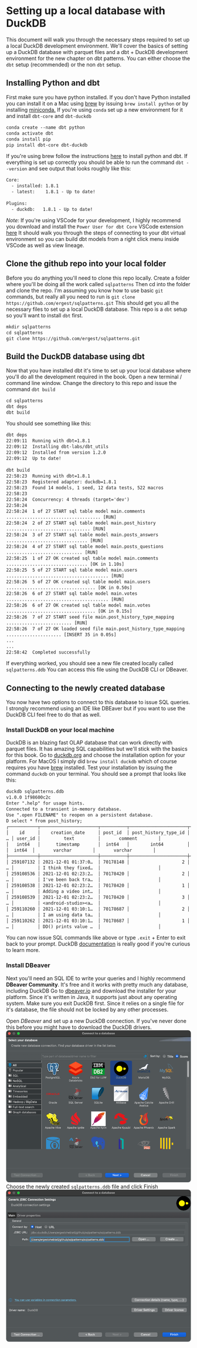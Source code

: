 # Setting up a local database with DuckDB
This document will walk you through the necessary steps required to set up a local DuckDB development environment. We'll cover the basics of setting up a DuckDB database with parquet files and a dbt + DuckDB development environment for the new chapter on dbt patterns. You can either choose the `dbt` setup (recommended) or the non `dbt` setup.

## Installing Python and dbt
First make sure you have python installed. If you don't have Python installed you can install it on a Mac using [brew](https://brew.sh) by issuing `brew install python` or by installing [miniconda.](https://docs.anaconda.com/free/miniconda/miniconda-install/) If you're using `conda` set up a new environment for it and install `dbt-core` and `dbt-duckdb`
```
conda create --name dbt python
conda activate dbt
conda install pip
pip install dbt-core dbt-duckdb
```

If you're using brew follow the instructions [here](https://docs.getdbt.com/docs/core/pip-install) to install python and dbt. If everything is set up correctly you should be able to run the command `dbt --version` and see output that looks roughly like this:
```dbt --version            
Core:
  - installed: 1.8.1
  - latest:    1.8.1 - Up to date!

Plugins:
  - duckdb:   1.8.1 - Up to date!
```

_Note:_ If you're using VSCode for your development, I highly recommend you download and install the `Power User for dbt Core` VSCode extension [here](https://marketplace.visualstudio.com/items?itemName=innoverio.vscode-dbt-power-user) It should walk you through the steps of connecting to your dbt virtual environment so you can build dbt models from a right click menu inside VSCode as well as view lineage.

## Clone the github repo into your local folder
Before you do anything you'll need to clone this repo locally. Create a folder where you'll be doing all the work called `sqlpatterns` Then cd into the folder and clone the repo. I'm assuming you know how to use basic `git` commands, but really all you need to run is `git clone https://github.com/ergest/sqlpatterns.git` This should get you all the necessary files to set up a local DuckDB database. This repo is a `dbt` setup so you'll want to install `dbt` first.
```
mkdir sqlpatterns
cd sqlpatterns
git clone https://github.com/ergest/sqlpatterns.git
```

## Build the DuckDB database using dbt
Now that you have installed dbt it's time to set up your local database where you'll do all the development required in the book. Open a new terminal / command line window. Change the directory to this repo and issue the command `dbt build`
```
cd sqlpatterns
dbt deps
dbt build
```
You should see something like this:
```
dbt deps
22:09:11  Running with dbt=1.8.1
22:09:12  Installing dbt-labs/dbt_utils
22:09:12  Installed from version 1.2.0
22:09:12  Up to date!

dbt build
22:58:23  Running with dbt=1.8.1
22:58:23  Registered adapter: duckdb=1.8.1
22:58:23  Found 14 models, 1 seed, 12 data tests, 522 macros
22:58:23  
22:58:24  Concurrency: 4 threads (target='dev')
22:58:24  
22:58:24  1 of 27 START sql table model main.comments .................................... [RUN]
22:58:24  2 of 27 START sql table model main.post_history ................................ [RUN]
22:58:24  3 of 27 START sql table model main.posts_answers ............................... [RUN]
22:58:24  4 of 27 START sql table model main.posts_questions ............................. [RUN]
22:58:25  1 of 27 OK created sql table model main.comments ............................... [OK in 1.10s]
22:58:25  5 of 27 START sql table model main.users ....................................... [RUN]
22:58:26  5 of 27 OK created sql table model main.users .................................. [OK in 0.50s]
22:58:26  6 of 27 START sql table model main.votes ....................................... [RUN]
22:58:26  6 of 27 OK created sql table model main.votes .................................. [OK in 0.15s]
22:58:26  7 of 27 START seed file main.post_history_type_mapping ......................... [RUN]
22:58:26  7 of 27 OK loaded seed file main.post_history_type_mapping ..................... [INSERT 35 in 0.05s]
...
...
22:58:42  Completed successfully
```
If everything worked, you should see a new file created locally called `sqlpatterns.ddb` You can access this file using the DuckDB CLI or DBeaver.

## Connecting to the newly created database
You now have two options to connect to this database to issue SQL queries. I strongly recommend using an IDE like DBEaver but if you want to use the DuckDB CLI feel free to do that as well.

### Install DuckDB on your local machine
DuckDB is an blazing fast OLAP database that can work directly with parquet files. It has amazing SQL capabilities but we'll stick with the basics for this book. Go to [duckdb.org](https://duckdb.org/#quickinstall) and choose the installation option for your platform. For MacOS I simply did `brew install duckdb` which of course requires you have [brew](https://brew.sh) installed. Test your installation by issuing the command `duckdb` on your terminal. You should see a prompt that looks like this:
```
duckdb sqlpatterns.ddb                
v1.0.0 1f98600c2c
Enter ".help" for usage hints.
Connected to a transient in-memory database.
Use ".open FILENAME" to reopen on a persistent database.
D select * from post_history;
┌───────────┬──────────────────────┬──────────┬──────────────────────┬───┬─────────┬──────────────────────┬──────────────────────┐
│    id     │    creation_date     │ post_id  │ post_history_type_id │ … │ user_id │         text         │       comment        │
│   int64   │      timestamp       │  int64   │        int64         │   │  int64  │       varchar        │       varchar        │
├───────────┼──────────────────────┼──────────┼──────────────────────┼───┼─────────┼──────────────────────┼──────────────────────┤
│ 259107132 │ 2021-12-01 01:37:0…  │ 70178148 │                    2 │ … │         │ I think they fixed…  │                      │
│ 259108536 │ 2021-12-01 02:23:2…  │ 70178420 │                    2 │ … │         │ I've been back tra…  │                      │
│ 259108538 │ 2021-12-01 02:23:2…  │ 70178420 │                    1 │ … │         │ Adding a video int…  │                      │
│ 259108539 │ 2021-12-01 02:23:2…  │ 70178420 │                    3 │ … │         │ <android-studio><a…  │                      │
│ 259110260 │ 2021-12-01 03:10:1…  │ 70178687 │                    2 │ … │         │ I am using data ta…  │                      │
│ 259110262 │ 2021-12-01 03:10:1…  │ 70178687 │                    1 │ … │         │ DD() prints value …  │                      │
```
You can now issue SQL commands like above or type `.exit` + Enter to exit back to your prompt. DuckDB [documentation](https://duckdb.org/docs/index) is really good if you're curious to learn more.

### Install DBeaver
Next you'll need an SQL IDE to write your queries and I highly recommend **DBeaver Community**. It's free and it works with pretty much any database, including DuckDB
Go to [dbeaver.io](https://dbeaver.io/download/) and download the installer for your platform. Since it's written in Java, it supports just about any operating system. Make sure you exit DuckDB first. Since it relies on a single file for it's database, the file should not be locked by any other processes.

Open *DBeaver* and set up a new DuckDB connection. If you've never done this before you might have to download the DuckDB drivers.
![DBeaver new connection dialog](image.png)
Choose the newly created `sqlpatterns.ddb` file and click Finish
![DBeaver new connection file chooser](image-1.png)
